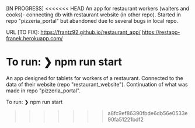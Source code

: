 [IN PROGRESS]
<<<<<<< HEAD
An app for restaurant workers (waiters and cooks)- connecting db with restaurant website (in other repo). Started in repo "pizzeria_portal" but abandoned due to several bugs in local repo.

URL [TO FIX]: https://frantz92.github.io/restaurant_app/
     https://restapp-franek.herokuapp.com/

To run:
    ❯ npm run start
=======
An app designed for tablets for workers of a restaurant. Connected to the data of their website (repo "restaurant_website"). Continuation of what was made in repo "pizzeria_portal".

To run: 
  ❯ npm run start
>>>>>>> a8fc9ef86390fbde6db56e0533e90fa51221bdf2
